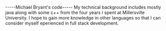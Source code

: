 -----Michael Bryant's code-----
My technical background includes mostly java along with some c++ from the four years 
I spent at Millersville University. I hope to gain more knowledge in other languages
so that I can consider myself eperienced in full stack development. 
